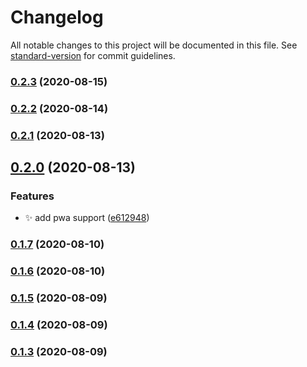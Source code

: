 # Changelog

All notable changes to this project will be documented in this file. See [standard-version](https://github.com/conventional-changelog/standard-version) for commit guidelines.

### [0.2.3](https://github.com/Andr35/mymapp/compare/v0.2.2...v0.2.3) (2020-08-15)

### [0.2.2](https://github.com/Andr35/mymapp/compare/v0.2.1...v0.2.2) (2020-08-14)

### [0.2.1](https://github.com/Andr35/mymapp/compare/v0.2.0...v0.2.1) (2020-08-13)

## [0.2.0](https://github.com/Andr35/mymapp/compare/v0.1.7...v0.2.0) (2020-08-13)


### Features

* ✨ add pwa support ([e612948](https://github.com/Andr35/mymapp/commit/e61294862e0bbe898670562f75453f916bf7e17c))

### [0.1.7](https://github.com/Andr35/mymapp/compare/v0.1.6...v0.1.7) (2020-08-10)

### [0.1.6](https://github.com/Andr35/mymapp/compare/v0.1.5...v0.1.6) (2020-08-10)

### [0.1.5](https://github.com/Andr35/mymapp/compare/v0.1.4...v0.1.5) (2020-08-09)

### [0.1.4](https://github.com/Andr35/mymapp/compare/v0.1.3...v0.1.4) (2020-08-09)

### [0.1.3](https://github.com/Andr35/mymapp/compare/v0.1.2...v0.1.3) (2020-08-09)
